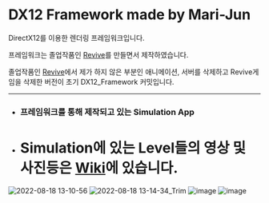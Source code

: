# DX12 Framework made by Mari-Jun
DirectX12를 이용한 렌더링 프레임워크입니다.

프레임워크는 졸업작품인 [Revive](https://github.com/PYC-Graduation-Project/Revive)를 만들면서 제작하였습니다.

졸업작품인 [Revive](https://github.com/PYC-Graduation-Project/Revive)에서 제가 하지 않은 부분인 애니메이션, 서버를 삭제하고
Revive게임을 삭제한 버전이 초기 DX12_Framework 커밋입니다.

***

* ### 프레임워크를 통해 제작되고 있는 Simulation App
* # Simulation에 있는 Level들의 영상 및 사진등은 [Wiki](https://github.com/Mari-Jun/DX12_Framework/wiki)에 있습니다.

![2022-08-18 13-10-56](https://user-images.githubusercontent.com/34498116/185292121-c4350981-7ed5-4c1f-ba92-27038f6edff9.gif)
![2022-08-18 13-14-34_Trim](https://user-images.githubusercontent.com/34498116/185292399-351364e3-f005-420e-a0e1-59c5c94756a9.gif)
![image](https://user-images.githubusercontent.com/34498116/185292503-0c865b91-ea53-4a8d-920a-3ff35d989d8a.png)
![image](https://user-images.githubusercontent.com/34498116/185292098-75d5a9ba-6796-4891-a171-2b6185467d8d.png)

